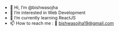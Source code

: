 - 👋 Hi, I’m @bishwasojha
- 👀 I’m interested in Web Development  
- 🌱 I’m currently learning ReactJS
- 📫 How to reach me : 📧 bishwasojha19@gmail.com

<!---
bishwasojha/bishwasojha is a ✨ special ✨ repository because its `README.md` (this file) appears on your GitHub profile.
You can click the Preview link to take a look at your changes.
--->
